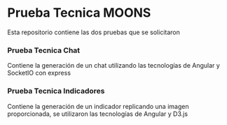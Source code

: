 # Prueba Tecnica MOONS

Esta repositorio contiene las dos pruebas que se solicitaron

### Prueba Tecnica Chat

Contiene la generación de un chat utilizando las tecnologías de Angular y SocketIO con express

### Prueba Tecnica Indicadores

Contiene la generación de un indicador replicando una imagen proporcionada, se utilizaron las tecnologías de Angular y D3.js
